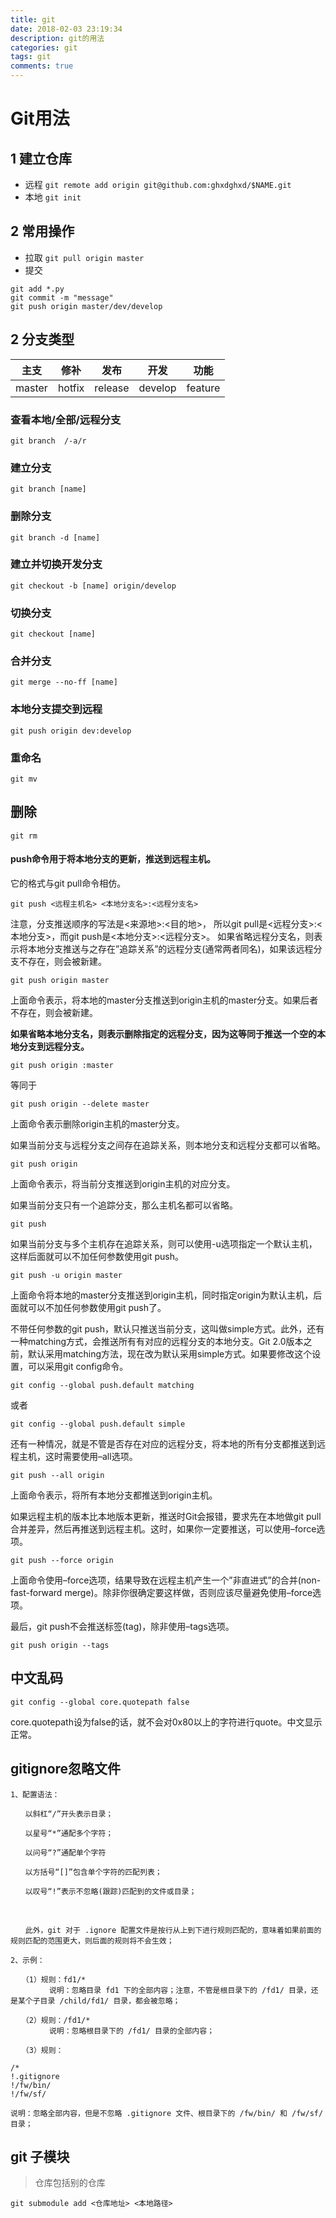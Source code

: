```yaml
---
title: git
date: 2018-02-03 23:19:34
description: git的用法
categories: git
tags: git
comments: true
---
```

# Git用法

## 1 建立仓库
+ 远程
`git remote add origin git@github.com:ghxdghxd/$NAME.git`
+ 本地
`git init`

## 2 常用操作

+ 拉取  `git pull origin master`
+ 提交
```shell
git add *.py
git commit -m "message"
git push origin master/dev/develop
```

## 2 分支类型

|主支|修补|发布|开发|功能|
|:-:|:-:|:-:|:-:|:-:|
|master|hotfix|release|develop|feature|

### 查看本地/全部/远程分支

    git branch  /-a/r

### 建立分支

    git branch [name]

### 删除分支

    git branch -d [name]

### 建立并切换开发分支

    git checkout -b [name] origin/develop

### 切换分支

    git checkout [name]

### 合并分支

    git merge --no-ff [name]

### 本地分支提交到远程

    git push origin dev:develop

### 重命名

    git mv

## 删除

    git rm

#### push命令用于将本地分支的更新，推送到远程主机。
它的格式与git pull命令相仿。

    git push <远程主机名> <本地分支名>:<远程分支名>

注意，分支推送顺序的写法是<来源地>:<目的地>，
所以git pull是<远程分支>:<本地分支>，而git push是<本地分支>:<远程分支>。
如果省略远程分支名，则表示将本地分支推送与之存在”追踪关系”的远程分支(通常两者同名)，如果该远程分支不存在，则会被新建。

    git push origin master

上面命令表示，将本地的master分支推送到origin主机的master分支。如果后者不存在，则会被新建。

**如果省略本地分支名，则表示删除指定的远程分支，因为这等同于推送一个空的本地分支到远程分支。**

    git push origin :master

等同于

    git push origin --delete master

上面命令表示删除origin主机的master分支。

如果当前分支与远程分支之间存在追踪关系，则本地分支和远程分支都可以省略。

    git push origin
上面命令表示，将当前分支推送到origin主机的对应分支。

如果当前分支只有一个追踪分支，那么主机名都可以省略。

    git push
如果当前分支与多个主机存在追踪关系，则可以使用-u选项指定一个默认主机，这样后面就可以不加任何参数使用git push。

    git push -u origin master
上面命令将本地的master分支推送到origin主机，同时指定origin为默认主机，后面就可以不加任何参数使用git push了。

不带任何参数的git push，默认只推送当前分支，这叫做simple方式。此外，还有一种matching方式，会推送所有有对应的远程分支的本地分支。Git 2.0版本之前，默认采用matching方法，现在改为默认采用simple方式。如果要修改这个设置，可以采用git config命令。

    git config --global push.default matching

或者

    git config --global push.default simple

还有一种情况，就是不管是否存在对应的远程分支，将本地的所有分支都推送到远程主机，这时需要使用–all选项。

    git push --all origin
上面命令表示，将所有本地分支都推送到origin主机。

如果远程主机的版本比本地版本更新，推送时Git会报错，要求先在本地做git pull合并差异，然后再推送到远程主机。这时，如果你一定要推送，可以使用–force选项。

    git push --force origin
上面命令使用–force选项，结果导致在远程主机产生一个”非直进式”的合并(non-fast-forward merge)。除非你很确定要这样做，否则应该尽量避免使用–force选项。

最后，git push不会推送标签(tag)，除非使用–tags选项。

    git push origin --tags

## 中文乱码
    git config --global core.quotepath false
core.quotepath设为false的话，就不会对0x80以上的字符进行quote。中文显示正常。

## gitignore忽略文件

```
1、配置语法：

　　以斜杠“/”开头表示目录；

　　以星号“*”通配多个字符；

　　以问号“?”通配单个字符

　　以方括号“[]”包含单个字符的匹配列表；

　　以叹号“!”表示不忽略(跟踪)匹配到的文件或目录；

　　

　　此外，git 对于 .ignore 配置文件是按行从上到下进行规则匹配的，意味着如果前面的规则匹配的范围更大，则后面的规则将不会生效；

2、示例：

　　（1）规则：fd1/*
　　　　  说明：忽略目录 fd1 下的全部内容；注意，不管是根目录下的 /fd1/ 目录，还是某个子目录 /child/fd1/ 目录，都会被忽略；

　　（2）规则：/fd1/*
　　　　  说明：忽略根目录下的 /fd1/ 目录的全部内容；

　　（3）规则：

/*
!.gitignore
!/fw/bin/
!/fw/sf/

说明：忽略全部内容，但是不忽略 .gitignore 文件、根目录下的 /fw/bin/ 和 /fw/sf/ 目录；
```
## git 子模块
> 仓库包括别的仓库

```
git submodule add <仓库地址> <本地路径>
```
